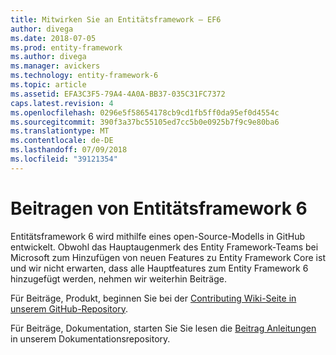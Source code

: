 ```yaml
---
title: Mitwirken Sie an Entitätsframework – EF6
author: divega
ms.date: 2018-07-05
ms.prod: entity-framework
ms.author: divega
ms.manager: avickers
ms.technology: entity-framework-6
ms.topic: article
ms.assetid: EFA3C3F5-79A4-4A0A-BB37-035C31FC7372
caps.latest.revision: 4
ms.openlocfilehash: 0296e5f58654178cb9cd1fb5ff0da95ef0d4554c
ms.sourcegitcommit: 390f3a37bc55105ed7cc5b0e0925b7f9c9e80ba6
ms.translationtype: MT
ms.contentlocale: de-DE
ms.lasthandoff: 07/09/2018
ms.locfileid: "39121354"
---
```

# <a name="contribute-to-entity-framework-6"></a>Beitragen von Entitätsframework 6
Entitätsframework 6 wird mithilfe eines open-Source-Modells in GitHub entwickelt. Obwohl das Hauptaugenmerk des Entity Framework-Teams bei Microsoft zum Hinzufügen von neuen Features zu Entity Framework Core ist und wir nicht erwarten, dass alle Hauptfeatures zum Entity Framework 6 hinzugefügt werden, nehmen wir weiterhin Beiträge.

Für Beiträge, Produkt, beginnen Sie bei der [Contributing Wiki-Seite in unserem GitHub-Repository](https://github.com/aspnet/EntityFramework6/wiki/Contributing).

Für Beiträge, Dokumentation, starten Sie Sie lesen die [Beitrag Anleitungen](https://github.com/aspnet/EntityFramework.Docs/blob/master/CONTRIBUTING.md) in unserem Dokumentationsrepository.
